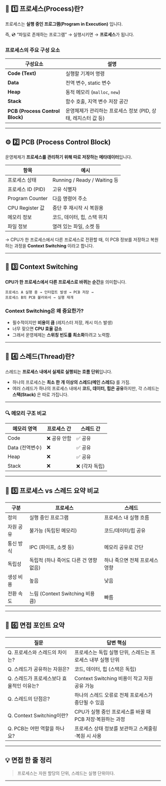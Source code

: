 <h2 id="🧠-1️⃣-프로세스process란">🧠 1️⃣ 프로세스(Process)란?</h2>
<p>프로세스는 <strong>실행 중인 프로그램(Program in Execution)</strong> 입니다.</p>
<p>즉,
💿 “파일로 존재하는 프로그램” → 실행시키면 → <strong>프로세스</strong>가 됩니다.</p>
<h3 id="프로세스의-주요-구성-요소">프로세스의 주요 구성 요소</h3>
<table>
<thead>
<tr>
<th>구성요소</th>
<th>설명</th>
</tr>
</thead>
<tbody><tr>
<td><strong>Code (Text)</strong></td>
<td>실행할 기계어 명령</td>
</tr>
<tr>
<td><strong>Data</strong></td>
<td>전역 변수, static 변수</td>
</tr>
<tr>
<td><strong>Heap</strong></td>
<td>동적 메모리 (<code>malloc</code>, <code>new</code>)</td>
</tr>
<tr>
<td><strong>Stack</strong></td>
<td>함수 호출, 지역 변수 저장 공간</td>
</tr>
<tr>
<td><strong>PCB (Process Control Block)</strong></td>
<td>운영체제가 관리하는 프로세스 정보 (PID, 상태, 레지스터 값 등)</td>
</tr>
</tbody></table>
<hr />
<h2 id="⚙️-2️⃣-pcb-process-control-block">⚙️ 2️⃣ PCB (Process Control Block)</h2>
<p>운영체제가 <strong>프로세스를 관리하기 위해 따로 저장하는 메타데이터</strong>입니다.</p>
<table>
<thead>
<tr>
<th>항목</th>
<th>예시</th>
</tr>
</thead>
<tbody><tr>
<td>프로세스 상태</td>
<td>Running / Ready / Waiting 등</td>
</tr>
<tr>
<td>프로세스 ID (PID)</td>
<td>고유 식별자</td>
</tr>
<tr>
<td>Program Counter</td>
<td>다음 명령어 주소</td>
</tr>
<tr>
<td>CPU Register 값</td>
<td>중단 후 재시작 시 복원용</td>
</tr>
<tr>
<td>메모리 정보</td>
<td>코드, 데이터, 힙, 스택 위치</td>
</tr>
<tr>
<td>파일 정보</td>
<td>열려 있는 파일, 소켓 등</td>
</tr>
</tbody></table>
<p>→ CPU가 한 프로세스에서 다른 프로세스로 전환할 때,
이 PCB 정보를 저장하고 복원하는 과정을 <strong>Context Switching</strong> 이라고 합니다.</p>
<hr />
<h2 id="🔄-3️⃣-context-switching">🔄 3️⃣ Context Switching</h2>
<p><strong>CPU가 한 프로세스에서 다른 프로세스로 바뀌는 순간</strong>을 의미합니다.</p>
<pre><code>프로세스 A 실행 중 → 인터럽트 발생 → PCB 저장 → 
프로세스 B의 PCB 불러와서 → 실행 재개</code></pre><h3 id="context-switching은-왜-중요한가">Context Switching은 왜 중요한가?</h3>
<ul>
<li>필수적이지만 <strong>비용이 큼</strong> (레지스터 저장, 캐시 미스 발생)</li>
<li>너무 잦으면 <strong>CPU 효율 감소</strong></li>
<li>그래서 운영체제는 <strong>스위칭 빈도를 최소화</strong>하려고 노력함.</li>
</ul>
<hr />
<h2 id="🧩-4️⃣-스레드thread란">🧩 4️⃣ 스레드(Thread)란?</h2>
<p>스레드는 <strong>프로세스 내에서 실제로 실행되는 흐름 단위</strong>입니다.</p>
<ul>
<li>하나의 프로세스는 <strong>최소 한 개 이상의 스레드(메인 스레드)</strong> 를 가짐.</li>
<li>여러 스레드가 하나의 프로세스 내에서 <strong>코드, 데이터, 힙은 공유</strong>하지만,
각 스레드는 <strong>스택(Stack)</strong> 은 따로 가집니다.</li>
</ul>
<hr />
<h3 id="🔍-메모리-구조-비교">🔍 메모리 구조 비교</h3>
<table>
<thead>
<tr>
<th>메모리 영역</th>
<th>프로세스 간</th>
<th>스레드 간</th>
</tr>
</thead>
<tbody><tr>
<td>Code</td>
<td>❌ 공유 안함</td>
<td>✅ 공유</td>
</tr>
<tr>
<td>Data (전역변수)</td>
<td>❌</td>
<td>✅ 공유</td>
</tr>
<tr>
<td>Heap</td>
<td>❌</td>
<td>✅ 공유</td>
</tr>
<tr>
<td>Stack</td>
<td>❌</td>
<td>❌ (각자 독립)</td>
</tr>
</tbody></table>
<hr />
<h2 id="💬-5️⃣-프로세스-vs-스레드-요약-비교">💬 5️⃣ 프로세스 vs 스레드 요약 비교</h2>
<table>
<thead>
<tr>
<th>구분</th>
<th>프로세스</th>
<th>스레드</th>
</tr>
</thead>
<tbody><tr>
<td>정의</td>
<td>실행 중인 프로그램</td>
<td>프로세스 내 실행 흐름</td>
</tr>
<tr>
<td>자원 공유</td>
<td>불가능 (독립된 메모리)</td>
<td>코드/데이터/힙 공유</td>
</tr>
<tr>
<td>통신 방식</td>
<td>IPC (파이프, 소켓 등)</td>
<td>메모리 공유로 간단</td>
</tr>
<tr>
<td>독립성</td>
<td>독립적 (하나 죽어도 다른 건 영향 없음)</td>
<td>하나 죽으면 전체 프로세스 영향</td>
</tr>
<tr>
<td>생성 비용</td>
<td>높음</td>
<td>낮음</td>
</tr>
<tr>
<td>전환 속도</td>
<td>느림 (Context Switching 비용 큼)</td>
<td>빠름</td>
</tr>
</tbody></table>
<hr />
<h2 id="🧠-6️⃣-면접-포인트-요약">🧠 6️⃣ 면접 포인트 요약</h2>
<table>
<thead>
<tr>
<th>질문</th>
<th>답변 핵심</th>
</tr>
</thead>
<tbody><tr>
<td>Q. 프로세스와 스레드의 차이는?</td>
<td>프로세스는 독립 실행 단위, 스레드는 프로세스 내부 실행 단위</td>
</tr>
<tr>
<td>Q. 스레드가 공유하는 자원은?</td>
<td>코드, 데이터, 힙 (스택은 독립)</td>
</tr>
<tr>
<td>Q. 스레드가 프로세스보다 효율적인 이유는?</td>
<td>Context Switching 비용이 작고 자원 공유 가능</td>
</tr>
<tr>
<td>Q. 스레드의 단점은?</td>
<td>하나의 스레드 오류로 전체 프로세스가 중단될 수 있음</td>
</tr>
<tr>
<td>Q. Context Switching이란?</td>
<td>CPU가 실행 중인 프로세스를 바꿀 때 PCB 저장·복원하는 과정</td>
</tr>
<tr>
<td>Q. PCB는 어떤 역할을 하나요?</td>
<td>프로세스 상태 정보를 보관하고 스케줄링·복원 시 사용</td>
</tr>
</tbody></table>
<hr />
<h2 id="💡-면접-한-줄-정리">💡 면접 한 줄 정리</h2>
<blockquote>
<p>프로세스는 자원 할당의 단위, 스레드는 실행 단위이다.</p>
</blockquote>
<hr />